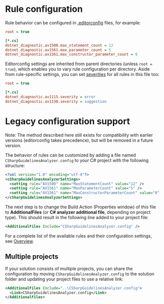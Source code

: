 # Rule configuration

Rule behavior can be configured in [.editorconfig](https://editorconfig.org/) files, for example:

```ini
root = true

[*.cs]
dotnet_diagnostic.av1500.max_statement_count = 12
dotnet_diagnostic.av1561.max_parameter_count = 5
dotnet_diagnostic.av1561.max_constructor_parameter_count = 8
```

Editorconfig settings are inherited from parent directories (unless `root = true`), which enables you to vary rule configuration per directory.
Aside from rule-specific settings, you can set [severities](https://docs.microsoft.com/en-us/visualstudio/code-quality/use-roslyn-analyzers?view=vs-2019#set-rule-severity-in-an-editorconfig-file) for all rules in this file too:

```ini
root = true

[*.cs]
dotnet_diagnostic.av1115.severity = error
dotnet_diagnostic.av1130.severity = suggestion
```

# Legacy configuration support

Note: The method described here still exists for compatibility with earlier versions (editorconfig takes precedence), but will be removed in a future version.

The behavior of rules can be customized by adding a file named `CSharpGuidelinesAnalyzer.config` to your C# project with the following structure:

```xml
<?xml version="1.0" encoding="utf-8"?>
<cSharpGuidelinesAnalyzerSettings>
  <setting rule="AV1500" name="MaxStatementCount" value="12" />
  <setting rule="AV1561" name="MaxParameterCount" value="5" />
  <setting rule="AV1561" name="MaxConstructorParameterCount" value="8" />
</cSharpGuidelinesAnalyzerSettings>
```

The next step is to change the Build Action (Properties window) of this file to **AdditionalFiles** (or **C# analyzer additional file**, depending on project type). This should result in the following line added to your project file:

```xml
<AdditionalFiles Include="CSharpGuidelinesAnalyzer.config" />
```

For a complete list of the available rules and their configuration settings, see [Overview](/docs/Overview.md).

## Multiple projects

If your solution consists of multiple projects, you can share the configuration by moving `CSharpGuidelinesAnalyzer.config` to the solution folder and updating your project files to use a relative link:
```xml
<AdditionalFiles Include="..\CSharpGuidelinesAnalyzer.config">
  <Link>CSharpGuidelinesAnalyzer.config</Link>
</AdditionalFiles>
```

